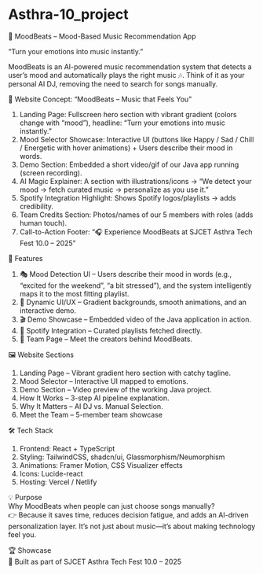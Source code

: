 # Asthra-10_project

🎵 MoodBeats – Mood-Based Music Recommendation App

“Turn your emotions into music instantly.”

MoodBeats is an AI-powered music recommendation system that detects a user’s mood and automatically plays the right music 🎶. Think of it as your personal AI DJ, removing the need to search for songs manually.

🎨 Website Concept: “MoodBeats – Music that Feels You”
1. Landing Page: Fullscreen hero section with vibrant gradient (colors change with “mood”), headline:
“Turn your emotions into music instantly.”
2. Mood Selector Showcase: Interactive UI (buttons like Happy / Sad / Chill / Energetic with hover animations) + Users describe their mood in words.
3. Demo Section: Embedded a short video/gif of our Java app running (screen recording).
4. AI Magic Explainer: A section with illustrations/icons → “We detect your mood → fetch curated music → personalize as you use it.”
5. Spotify Integration Highlight: Shows Spotify logos/playlists → adds credibility.
6. Team Credits Section: Photos/names of our 5 members with roles (adds human touch).
7. Call-to-Action Footer: “🎧 Experience MoodBeats at SJCET Asthra Tech Fest 10.0 – 2025”

🌟 Features
1. 🎭 Mood Detection UI – Users describe their mood in words (e.g., “excited for the weekend”, “a bit stressed”), and the system intelligently maps it to the most fitting playlist.
2. 🎨 Dynamic UI/UX – Gradient backgrounds, smooth animations, and an interactive demo.
3. 🎬 Demo Showcase – Embedded video of the Java application in action.
4. 🔗 Spotify Integration – Curated playlists fetched directly.
5. 👥 Team Page – Meet the creators behind MoodBeats.

🖼️ Website Sections
1. Landing Page – Vibrant gradient hero section with catchy tagline.
2. Mood Selector – Interactive UI mapped to emotions.
3. Demo Section – Video preview of the working Java project.
4. How It Works – 3-step AI pipeline explanation.
5. Why It Matters – AI DJ vs. Manual Selection.
6. Meet the Team – 5-member team showcase

🛠️ Tech Stack
1. Frontend: React + TypeScript
2. Styling: TailwindCSS, shadcn/ui, Glassmorphism/Neumorphism
3. Animations: Framer Motion, CSS Visualizer effects
4. Icons: Lucide-react
5. Hosting: Vercel / Netlify

💡 Purpose  
Why MoodBeats when people can just choose songs manually?  
👉 Because it saves time, reduces decision fatigue, and adds an AI-driven personalization layer. It’s not just about music—it’s about making technology feel you.  

🏆 Showcase  
🎉 Built as part of SJCET Asthra Tech Fest 10.0 – 2025  
